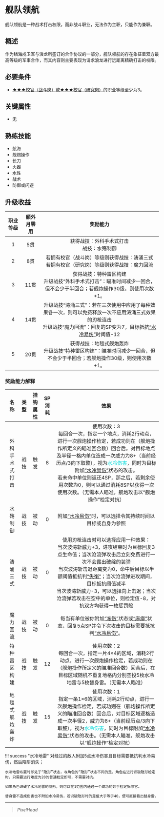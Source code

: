 # 舰队领航

舰队领航是一种战术打击权限，而非战斗职业，无法作为主职，只能作为兼职。

## 概述

作为鳞海戍卫军与浪龙所签订的合作协议的一部分，舰队领航的存在象征着双方最高等级的军事合作，而其内容则主要表现为请求浪龙进行远距离精确打击的权限。

## 必要条件

* <a href="../battlecadet" target="_blank">★★★校官（战斗岗）</a>或<a href="../r&dcadet" target="_blank">★★★校官（研究岗）</a>的职业等级至少为3。

## 关键属性

* 无

## 熟练技能

* 航海
* 舰炮操作
* 长刀
* 火器
* 水性
* 战术
* 防御或闪避

## 升级收益

职业等级|额外月零用|奖励能力
:--:|:--:|:--:
1|5贯|获得战技：外科手术式打击<br>战技：水殇制御
2|8贯|若拥有校官（战斗岗）等级则获得战技：涛涌三式<br>若拥有校官（研究岗）等级则获得战技：魔力回流
3|11贯|获得战技：特种雷区构建<br>升级战技“外科手术式打击”：瞄准时间减少一回合，但不会少于半回合；若舰炮操作30级，则使用次数+1。
4|14贯|升级战技“涛涌三式”：若在三次使用中应用了每种效果各一次，则可以免费释放一次不应用涛涌三式效果的刃枪连击<br>升级战技“魔力回流”：回复的SP变为7，目标抵抗<a href="xp-wiki/docs/rules/data/status/normal/#水冷易伤" target="_blank">“水冷易伤”</a>时阈值-12
5|20贯|获得战技：地毯式舰炮轰炸<br>升级战技“特种雷区构建”：瞄准时间减少一回合，但不会少于半回合；若舰炮操作30级，则使用次数+1。

### 奖励能力解释

名称|类型|挂钩属性|SP消耗|效果
:--:|:--:|:--:|:--:|:--:
外科手术式打击|战技|触发|8|使用次数：3<br>每回合一次，指定一个地点，消耗2行动点，进行一次舰炮操作检定，若成功则在（舰炮操作所定义的瞄准回合数）回合后，对目标地点及半径一格内单位造成一次威力为8+（当前经历点/3向下取整），视为<font color="#00dbdb">水冷伤害</font>，同时为目标附加<a href="xp-wiki/docs/rules/data/status/normal/#水冷易伤" target="_blank">“水冷易伤”</a>状态的攻击。<br>若未命中单位则返还4SP，那之后，若剩余使用次数为0，则可以通过消耗8SP以获得一次使用次数。（无需本人瞄准，舰炮攻击以“舰炮操作”检定对抗）
水殇制御|战技|被动|0|附加<a href="xp-wiki/docs/rules/data/status/normal/#水冷易伤" target="_blank">“水冷易伤”</a>时，可以选择令其持续时间以目标或自身为参照
涛涌三式|战技|被动|0|使用刃枪连击时可以选择应用一种效果：<br>当次波涛斩威力+3，进攻结束时为目标回复3点生命值；当次沧流弹攻击后立刻免费进行一次不会露出破绽的装弹<br>当次波涛斩击退距离变为0，命中后目标以半额阈值抵抗判<a href="xp-wiki/docs/rules/data/status/normal/#失衡" target="_blank">“失衡”</a>；当次沧流弹进攻期间，目标抵抗阈值减半<br>当次波涛斩威力-3，可以选择向上击退；当次沧流弹若攻击在空中的单位，则检定值-8，对抗双方均获得一枚惩罚骰
魔力回流|战技|被动|0|每当有单位被你附加<a href="xp-wiki/docs/rules/data/status/normal/#冻伤" target="_blank">“冻伤”</a>状态或<a href="xp-wiki/docs/rules/data/status/normal/#麻痹" target="_blank">“麻痹”</a>状态，回复5点SP并令下次攻击的目标需要抵抗判<a href="xp-wiki/docs/rules/data/status/normal/#水冷易伤" target="_blank">“水冷易伤”</a>。
特种雷区构建|战技|触发|12|使用次数：2<br>每回合一次，指定一片4×4的区域，消耗2行动点，进行一次舰炮操作检定，若成功则在（舰炮操作所定义的瞄准回合数）回合后，在目标区域随机不重复地格内分别空投5枚水冷地雷与5枚替身雷。（无需本人瞄准）
地毯式舰炮轰炸|战技|触发|15|使用次数：1<br>指定一条1×6的区域，消耗2行动点，进行一次舰炮操作检定，若成功则在（舰炮操作所定义的瞄准回合数）回合后，对目标区域逐格造成一次半径2，威力为8+（当前经历点/3向下取整），视为<font color="#00dbdb">水冷伤害</font>，同时为目标附加<a href="xp-wiki/docs/rules/data/status/normal/#水冷易伤" target="_blank">“水冷易伤”</a>状态的攻击。（无需本人瞄准，舰炮攻击以“舰炮操作”检定对抗）

!!! success "水冷地雷"
    对经过的敌人附加5点水冷伤害且目标需要抵抗判水冷易伤，然后陷阱消失；

    水冷地雷布置时即处于“隐形”状态，与角色的“隐形”状态不同的是，角色在进行识破隐形检定时，只需要进行难度为20的普通检定即可，不需要对抗。

    如果角色识破了水冷地雷的隐形，则可以在1范围内通过一个成功的妙手检定拆除它。

    替身雷不造成伤害也不附加水冷易伤，若识破隐形时的差值大于等于40，便可直接看出替身雷。

---

> *PixelHead*